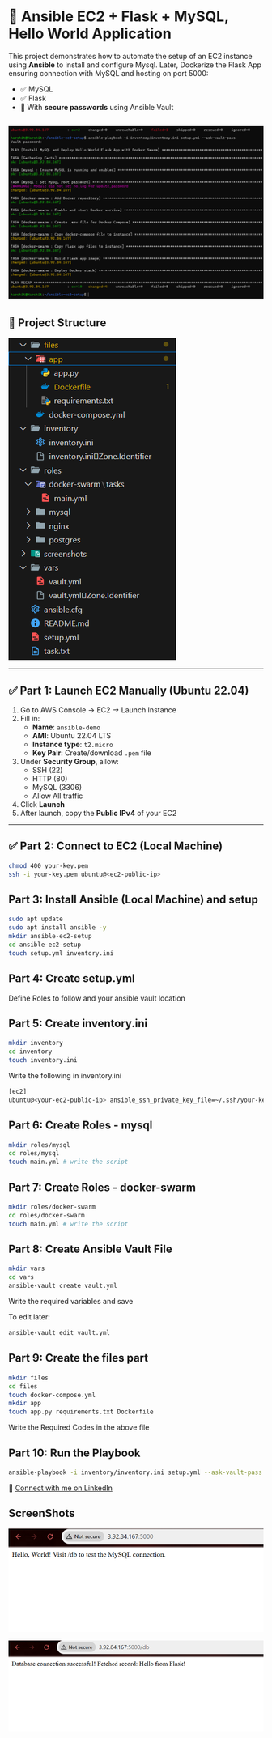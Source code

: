 # 🚀 Ansible EC2 + Flask + MySQL, Hello World Application

This project demonstrates how to automate the setup of an EC2 instance using **Ansible** to install and configure Mysql. Later, Dockerize the Flask App ensuring connection with MySQL and hosting on port 5000:

- ✅ MySQL
- ✅ Flask
- 🔐 With **secure passwords** using Ansible Vault

## ![Process Screenshot](screenshots/Flask-MySQL-HelloWorld-App/img1.png)

## 📁 Project Structure

![Folder Structure](screenshots/Flask-MySQL-HelloWorld-App/image.png)

---

## ✅ Part 1: Launch EC2 Manually (Ubuntu 22.04)

1. Go to AWS Console → EC2 → Launch Instance
2. Fill in:
   - **Name**: `ansible-demo`
   - **AMI**: Ubuntu 22.04 LTS
   - **Instance type**: `t2.micro`
   - **Key Pair**: Create/download `.pem` file
3. Under **Security Group**, allow:
   - SSH (22)
   - HTTP (80)
   - MySQL (3306)
   - Allow All traffic
4. Click **Launch**
5. After launch, copy the **Public IPv4** of your EC2

---

## ✅ Part 2: Connect to EC2 (Local Machine)

```bash
chmod 400 your-key.pem
ssh -i your-key.pem ubuntu@<ec2-public-ip>
```

## Part 3: Install Ansible (Local Machine) and setup

```bash
sudo apt update
sudo apt install ansible -y
mkdir ansible-ec2-setup
cd ansible-ec2-setup
touch setup.yml inventory.ini
```

## Part 4: Create setup.yml

Define Roles to follow and your ansible vault location

## Part 5: Create inventory.ini

```bash
mkdir inventory
cd inventory
touch inventory.ini
```

Write the following in inventory.ini

```bash
[ec2]
ubuntu@<your-ec2-public-ip> ansible_ssh_private_key_file=~/.ssh/your-key.pem ansible_user=ubuntu
```

## Part 6: Create Roles - mysql

```bash
mkdir roles/mysql
cd roles/mysql
touch main.yml # write the script
```

## Part 7: Create Roles - docker-swarm

```bash
mkdir roles/docker-swarm
cd roles/docker-swarm
touch main.yml # write the script
```

## Part 8: Create Ansible Vault File

```bash
mkdir vars
cd vars
ansible-vault create vault.yml
```

Write the required variables and save

To edit later:

```bash
ansible-vault edit vault.yml
```

## Part 9: Create the files part

```bash
mkdir files
cd files
touch docker-compose.yml
mkdir app
touch app.py requirements.txt Dockerfile
```

Write the Required Codes in the above file

## Part 10: Run the Playbook

```bash
ansible-playbook -i inventory/inventory.ini setup.yml --ask-vault-pass

```

🔗 [Connect with me on LinkedIn](<[https://www.linkedin.com/in/your-linkedin-username/](https://www.linkedin.com/in/harshit-khatsuriya-13a607274/)>)

## ScreenShots

![MySQL](screenshots/Flask-MySQL-HelloWorld-App/img2.png)

![MySQL](screenshots/Flask-MySQL-HelloWorld-App/img3.png)
